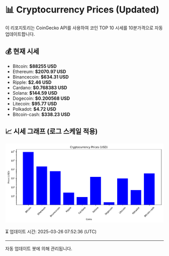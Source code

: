 
# 📊 Cryptocurrency Prices (Updated)

이 리포지토리는 CoinGecko API를 사용하여 코인 TOP 10 시세를 10분가격으로 자동 업데이트합니다.

## 💰 현재 시세
- Bitcoin: **$88255 USD**
- Ethereum: **$2070.97 USD**
- Binancecoin: **$634.31 USD**
- Ripple: **$2.46 USD**
- Cardano: **$0.768383 USD**
- Solana: **$144.59 USD**
- Dogecoin: **$0.200568 USD**
- Litecoin: **$95.77 USD**
- Polkadot: **$4.72 USD**
- Bitcoin-cash: **$338.23 USD**

## 📈 시세 그래프 (로그 스케일 적용)
![Crypto Prices](crypto_prices.png)

⏳ 업데이트 시간: 2025-03-26 07:52:36 (UTC)

---
자동 업데이트 봇에 의해 관리됩니다.
